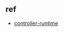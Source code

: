 

## ref
+ [controller-runtime](https://github.com/kubernetes-sigs/controller-runtime/blob/v0.2.0-beta.2/pkg/internal/controller/controller.go#L218)